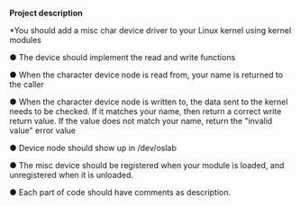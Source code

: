 
**Project description**

*You should add a misc char device driver to your Linux
kernel using kernel modules

● The device should implement the read and write functions

● When the character device node is read from, your name is
returned to the caller

● When the character device node is written to, the data sent
to the kernel needs to be checked. If it matches your name,
then return a correct write return value. If the value does not
match your name, return the "invalid value" error value

● Device node should show up in /dev/oslab

● The misc device should be registered when
your module is loaded, and unregistered when
it is unloaded.

● Each part of code should have comments as
description.






